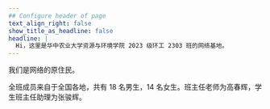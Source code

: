 ```yaml
---
## Configure header of page
text_align_right: false
show_title_as_headline: false
headline: |
  Hi，这里是华中农业大学资源与环境学院 2023 级环工 2303 班的网络基地。
---
```


<!-- this is a subheadline -->
我们是网络的原住民。

全班成员来自于全国各地，共有 18 名男生，14 名女生。班主任老师为高春辉，学生班主任助理为张骏辉。